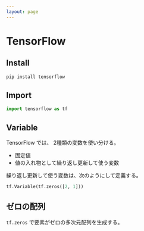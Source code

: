 ```yaml
---
layout: page
---
```


# TensorFlow

## Install

```sh
pip install tensorflow
```
## Import

```python
import tensorflow as tf
```

## Variable

TensorFlow では、 2種類の変数を使い分ける。

* 固定値
* 値の入れ物として繰り返し更新して使う変数

繰り返し更新して使う変数は、次のようにして定義する。

```python
tf.Variable(tf.zeros([2, 1]))
```

## ゼロの配列

`tf.zeros` で要素がゼロの多次元配列を生成する。
